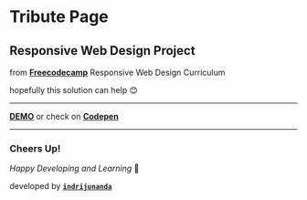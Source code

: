 # Tribute Page

## Responsive Web Design Project

from **[Freecodecamp](https://www.freecodecamp.org/)** Responsive Web Design Curriculum

hopefully this solution can help 😊

-------------------

**[DEMO](https://indrijunanda.github.io/tributepage-fcc/)** or check on **[Codepen](https://codepen.io/indrijunanda/pen/OKxOom)**

-------------------

### Cheers Up!

*Happy Developing and Learning* 💪



developed by **[`indrijunanda`](https://indrijunanda.gitlab.io/)**